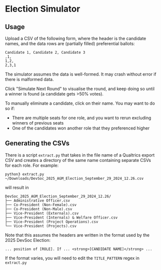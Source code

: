 # Election Simulator

## Usage
Upload a CSV of the following form, where the header is the candidate names, and the data rows are (partially filled) preferential ballots:
```csv
Candidate 1, Candidate 2, Candidate 3
,1,
1,2,
2,3,1
```
The simulator assumes the data is well-formed. It may crash without error if there is malformed data.

Click "Simulate Next Round" to visualise the round, and keep doing so until a winner is found (a candidate gets >50% votes).

To manually eliminate a candidate, click on their name. You may want to do so if:
- There are multiple seats for one role, and you want to rerun excluding winners of previous seats
- One of the candidates won another role that they preferenced higher

## Generating the CSVs
There is a script `extract.py` that takes in the file name of a Qualtrics export CSV and creates a directory of the same name containing separate CSVs for each role. For example:
```
python3 extract.py ~/Downloads/DevSoc_2025_AGM_Election_September_29_2024_12.26.csv
```
will result in
```
DevSoc_2025_AGM_Election_September_29_2024_12.26/
├── Administrative Officer.csv
├── Co-President (Non-Female).csv
├── Co-President (Non-Male).csv
├── Vice-President (Externals).csv
├── Vice-President (Internals) & Welfare Officer.csv
├── Vice-President (Project Operations).csv
└── Vice-President (Projects).csv
```

Note that this assumes the headers are written in the format used by the 2025 DevSoc Election:
```
... position of [ROLE]. If ... <strong>[CANDIDATE NAME]</strong> ...
```
If the format varies, you will need to edit the `TITLE_PATTERN` regex in `extract.py`